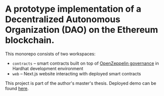 # A prototype implementation of a Decentralized Autonomous Organization (DAO) on the Ethereum blockchain.

This monorepo consists of two workspaces:

- `contracts` – smart contracts built on top of [OpenZeppelin governance](https://docs.openzeppelin.com/contracts/4.x/api/governance) in Hardhat development environment
- `web` – Next.js website interacting with deployed smart contracts

This project is part of the author's master's thesis. Deployed demo can be found [here](https://dao-prototype.vercel.app/).
